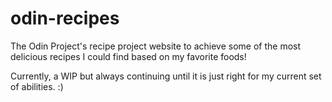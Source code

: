 # odin-recipes

The Odin Project's recipe project website to achieve some of the most delicious recipes I could find based on my favorite foods!

Currently, a WIP but always continuing until it is just right for my current set of abilities. :)

